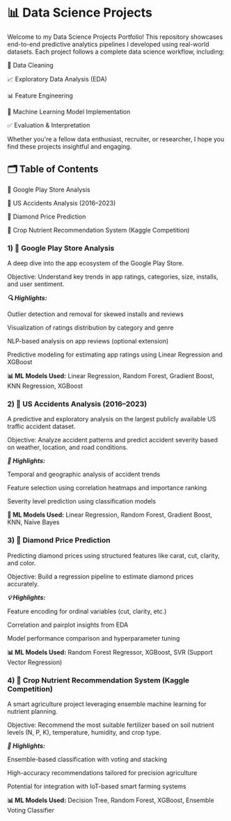 # 📊 Data Science Projects

Welcome to my Data Science Projects Portfolio! This repository showcases end-to-end predictive analytics pipelines I developed using real-world datasets. Each project follows a complete data science workflow, including:

🧹 Data Cleaning

📈 Exploratory Data Analysis (EDA)

📊 Feature Engineering

🧠 Machine Learning Model Implementation

✅ Evaluation & Interpretation

Whether you're a fellow data enthusiast, recruiter, or researcher, I hope you find these projects insightful and engaging.

## 🗂️ Table of Contents
📱 Google Play Store Analysis

🚧 US Accidents Analysis (2016–2023)

💎 Diamond Price Prediction

🌾 Crop Nutrient Recommendation System (Kaggle Competition)




### 1) 📱 Google Play Store Analysis
A deep dive into the app ecosystem of the Google Play Store.

Objective: Understand key trends in app ratings, categories, size, installs, and user sentiment.

***🔍 Highlights:***

Outlier detection and removal for skewed installs and reviews

Visualization of ratings distribution by category and genre

NLP-based analysis on app reviews (optional extension)

Predictive modeling for estimating app ratings using Linear Regression and XGBoost

**📊 ML Models Used:**
Linear Regression, Random Forest, Gradient Boost, KNN Regression, XGBoost



### 2) 🚧 US Accidents Analysis (2016–2023)
A predictive and exploratory analysis on the largest publicly available US traffic accident dataset.

Objective: Analyze accident patterns and predict accident severity based on weather, location, and road conditions.

***📍 Highlights:***

Temporal and geographic analysis of accident trends

Feature selection using correlation heatmaps and importance ranking

Severity level prediction using classification models

**🤖 ML Models Used:**
Linear Regression, Random Forest, Gradient Boost, KNN, Naive Bayes



### 3) 💎 Diamond Price Prediction
Predicting diamond prices using structured features like carat, cut, clarity, and color.

Objective: Build a regression pipeline to estimate diamond prices accurately.

***💡 Highlights:***

Feature encoding for ordinal variables (cut, clarity, etc.)

Correlation and pairplot insights from EDA

Model performance comparison and hyperparameter tuning

**📊 ML Models Used:**
Random Forest Regressor, XGBoost, SVR (Support Vector Regression)



### 4) 🌾 Crop Nutrient Recommendation System (Kaggle Competition)
A smart agriculture project leveraging ensemble machine learning for nutrient planning.

Objective: Recommend the most suitable fertilizer based on soil nutrient levels (N, P, K), temperature, humidity, and crop type.

***🧠 Highlights:***

Ensemble-based classification with voting and stacking

High-accuracy recommendations tailored for precision agriculture

Potential for integration with IoT-based smart farming systems

**📊 ML Models Used:**
Decision Tree, Random Forest, XGBoost, Ensemble Voting Classifier
